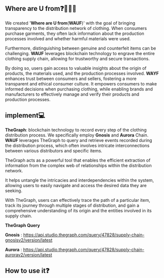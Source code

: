 ## Where are U from❓🤷🏻‍♀️
We created '**Where are U from**(**WAUF**)' with the goal of bringing transparency to the distribution network of clothing. 
When consumers purchase garments, they often lack information about the production processes involved and whether harmful materials were used. 

Furthermore, distinguishing between genuine and counterfeit items can be challenging. 
**WAUF** leverages blockchain technology to engrave the entire clothing supply chain, allowing for trustworthy and secure transactions.


By doing so, users gain access to valuable insights about the origin of products, the materials used, and the production processes involved. 
**WAYF** enhances trust between consumers and sellers, fostering a more transparent and ethical consumer culture. 
It empowers consumers to make informed decisions when purchasing clothing, while enabling brands and manufacturers to effectively manage and verify their products and production processes.

## implement💻

**TheGraph**: blockchain technology to record every step of the clothing distribution process. We specifically employ **Gnosis** and **Aurora** Chain. **WAUF** leverages TheGraph to query and retrieve events recorded during the distribution process, which often involves intricate interconnections between various distributors and specific items. 

TheGraph acts as a powerful tool that enables the efficient extraction of information from the complex web of relationships within the distribution network. 

It helps untangle the intricacies and interdependencies within the system, allowing users to easily navigate and access the desired data they are seeking. 

With TheGraph, users can effectively trace the path of a particular item, track its journey through multiple stages of distribution, and gain a comprehensive understanding of its origin and the entities involved in its supply chain.

**TheGraph Query**

**Gnosis** : https://api.studio.thegraph.com/query/47828/supply-chain-gnosisv2/version/latest

**Aurora** : https://api.studio.thegraph.com/query/47828/supply-chain-aurorav2/version/latest



## How to use it❓


